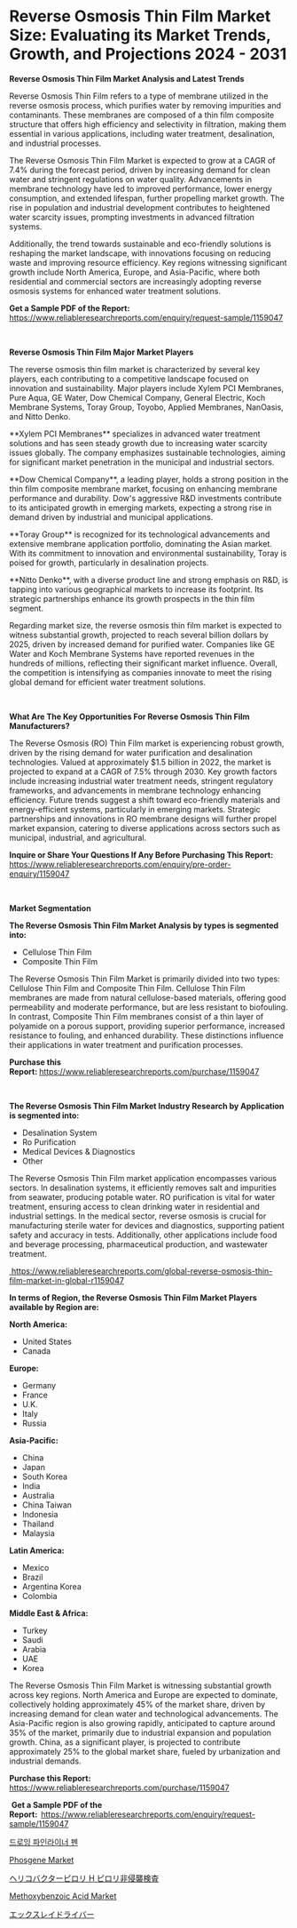 <p><h1>Reverse Osmosis Thin Film Market Size: Evaluating its Market Trends, Growth, and Projections 2024 - 2031</h1></p><p><strong>Reverse Osmosis Thin Film Market Analysis and Latest Trends</strong></p>
<p><p>Reverse Osmosis Thin Film refers to a type of membrane utilized in the reverse osmosis process, which purifies water by removing impurities and contaminants. These membranes are composed of a thin film composite structure that offers high efficiency and selectivity in filtration, making them essential in various applications, including water treatment, desalination, and industrial processes.</p><p>The Reverse Osmosis Thin Film Market is expected to grow at a CAGR of 7.4% during the forecast period, driven by increasing demand for clean water and stringent regulations on water quality. Advancements in membrane technology have led to improved performance, lower energy consumption, and extended lifespan, further propelling market growth. The rise in population and industrial development contributes to heightened water scarcity issues, prompting investments in advanced filtration systems.</p><p>Additionally, the trend towards sustainable and eco-friendly solutions is reshaping the market landscape, with innovations focusing on reducing waste and improving resource efficiency. Key regions witnessing significant growth include North America, Europe, and Asia-Pacific, where both residential and commercial sectors are increasingly adopting reverse osmosis systems for enhanced water treatment solutions.</p></p>
<p><strong>Get a Sample PDF of the Report:&nbsp;</strong> <a href="https://www.reliableresearchreports.com/enquiry/request-sample/1159047">https://www.reliableresearchreports.com/enquiry/request-sample/1159047</a></p>
<p>&nbsp;</p>
<p><strong>Reverse Osmosis Thin Film Major Market Players</strong></p>
<p><p>The reverse osmosis thin film market is characterized by several key players, each contributing to a competitive landscape focused on innovation and sustainability. Major players include Xylem PCI Membranes, Pure Aqua, GE Water, Dow Chemical Company, General Electric, Koch Membrane Systems, Toray Group, Toyobo, Applied Membranes, NanOasis, and Nitto Denko.</p><p>**Xylem PCI Membranes** specializes in advanced water treatment solutions and has seen steady growth due to increasing water scarcity issues globally. The company emphasizes sustainable technologies, aiming for significant market penetration in the municipal and industrial sectors.</p><p>**Dow Chemical Company**, a leading player, holds a strong position in the thin film composite membrane market, focusing on enhancing membrane performance and durability. Dow's aggressive R&D investments contribute to its anticipated growth in emerging markets, expecting a strong rise in demand driven by industrial and municipal applications.</p><p>**Toray Group** is recognized for its technological advancements and extensive membrane application portfolio, dominating the Asian market. With its commitment to innovation and environmental sustainability, Toray is poised for growth, particularly in desalination projects.</p><p>**Nitto Denko**, with a diverse product line and strong emphasis on R&D, is tapping into various geographical markets to increase its footprint. Its strategic partnerships enhance its growth prospects in the thin film segment.</p><p>Regarding market size, the reverse osmosis thin film market is expected to witness substantial growth, projected to reach several billion dollars by 2025, driven by increased demand for purified water. Companies like GE Water and Koch Membrane Systems have reported revenues in the hundreds of millions, reflecting their significant market influence. Overall, the competition is intensifying as companies innovate to meet the rising global demand for efficient water treatment solutions.</p></p>
<p>&nbsp;</p>
<p><strong>What Are The Key Opportunities For Reverse Osmosis Thin Film Manufacturers?</strong></p>
<p><p>The Reverse Osmosis (RO) Thin Film market is experiencing robust growth, driven by the rising demand for water purification and desalination technologies. Valued at approximately $1.5 billion in 2022, the market is projected to expand at a CAGR of 7.5% through 2030. Key growth factors include increasing industrial water treatment needs, stringent regulatory frameworks, and advancements in membrane technology enhancing efficiency. Future trends suggest a shift toward eco-friendly materials and energy-efficient systems, particularly in emerging markets. Strategic partnerships and innovations in RO membrane designs will further propel market expansion, catering to diverse applications across sectors such as municipal, industrial, and agricultural.</p></p>
<p><strong>Inquire or Share Your Questions If Any Before Purchasing This Report:</strong> <a href="https://www.reliableresearchreports.com/enquiry/pre-order-enquiry/1159047">https://www.reliableresearchreports.com/enquiry/pre-order-enquiry/1159047</a></p>
<p>&nbsp;</p>
<p><strong>Market Segmentation</strong></p>
<p><strong>The Reverse Osmosis Thin Film Market Analysis by types is segmented into:</strong></p>
<p><ul><li>Cellulose Thin Film</li><li>Composite Thin Film</li></ul></p>
<p><p>The Reverse Osmosis Thin Film Market is primarily divided into two types: Cellulose Thin Film and Composite Thin Film. Cellulose Thin Film membranes are made from natural cellulose-based materials, offering good permeability and moderate performance, but are less resistant to biofouling. In contrast, Composite Thin Film membranes consist of a thin layer of polyamide on a porous support, providing superior performance, increased resistance to fouling, and enhanced durability. These distinctions influence their applications in water treatment and purification processes.</p></p>
<p><strong>Purchase this Report:&nbsp;</strong><a href="https://www.reliableresearchreports.com/purchase/1159047">https://www.reliableresearchreports.com/purchase/1159047</a></p>
<p>&nbsp;</p>
<p><strong>The Reverse Osmosis Thin Film Market Industry Research by Application is segmented into:</strong></p>
<p><ul><li>Desalination System</li><li>Ro Purification</li><li>Medical Devices & Diagnostics</li><li>Other</li></ul></p>
<p><p>The Reverse Osmosis Thin Film market application encompasses various sectors. In desalination systems, it efficiently removes salt and impurities from seawater, producing potable water. RO purification is vital for water treatment, ensuring access to clean drinking water in residential and industrial settings. In the medical sector, reverse osmosis is crucial for manufacturing sterile water for devices and diagnostics, supporting patient safety and accuracy in tests. Additionally, other applications include food and beverage processing, pharmaceutical production, and wastewater treatment.</p></p>
<p><a href="https://www.reliableresearchreports.com/global-reverse-osmosis-thin-film-market-in-global-r1159047">&nbsp;https://www.reliableresearchreports.com/global-reverse-osmosis-thin-film-market-in-global-r1159047</a></p>
<p><strong>In terms of Region, the Reverse Osmosis Thin Film Market Players available by Region are:</strong></p>
<p>
    <p> <strong> North America: </strong>
        <ul>
            <li>United States</li>
            <li>Canada</li>
        </ul>
        </p> 
    <p> <strong> Europe: </strong>
        <ul>
            <li>Germany</li>
            <li>France</li>
            <li>U.K.</li>
            <li>Italy</li>
            <li>Russia</li>
        </ul>
        </p> 
    <p> <strong> Asia-Pacific: </strong>
        <ul>
            <li>China</li>
            <li>Japan</li>
            <li>South Korea</li>
            <li>India</li>
            <li>Australia</li>
            <li>China Taiwan</li>
            <li>Indonesia</li>
            <li>Thailand</li>
            <li>Malaysia</li>
        </ul>
        </p> 
    <p> <strong> Latin America: </strong>
        <ul>
            <li>Mexico</li>
            <li>Brazil</li>
            <li>Argentina Korea</li>
            <li>Colombia</li>
        </ul>
        </p> 
    <p> <strong> Middle East & Africa: </strong>
        <ul>
            <li>Turkey</li>
            <li>Saudi</li>
            <li>Arabia</li>
            <li>UAE</li>
            <li>Korea</li>
        </ul>
    </p>
    </p>
<p><p>The Reverse Osmosis Thin Film Market is witnessing substantial growth across key regions. North America and Europe are expected to dominate, collectively holding approximately 45% of the market share, driven by increasing demand for clean water and technological advancements. The Asia-Pacific region is also growing rapidly, anticipated to capture around 35% of the market, primarily due to industrial expansion and population growth. China, as a significant player, is projected to contribute approximately 25% to the global market share, fueled by urbanization and industrial demands.</p></p>
<p><strong>Purchase this Report: </strong><a href="https://www.reliableresearchreports.com/purchase/1159047">https://www.reliableresearchreports.com/purchase/1159047</a></p>
<p>&nbsp;<strong>Get a Sample PDF of the Report:&nbsp;&nbsp;</strong><a href="https://www.reliableresearchreports.com/enquiry/request-sample/1159047">https://www.reliableresearchreports.com/enquiry/request-sample/1159047</a></p>
<p><strong></strong></p>
<p><p><a href="https://medium.com/@jackieletyffler6766766/drawing-fineliner-pen-market-%EC%9D%98-%EA%B8%80%EB%A1%9C%EB%B2%8C-%EC%8B%9C%EC%9E%A5-%EA%B0%9C%EC%9A%94%EB%8A%94-%EC%A0%84-%EC%84%B8%EA%B3%84-%EB%B0%8F-%EC%A3%BC%EC%9A%94-%EC%8B%9C%EC%9E%A5%EC%9D%98-%EC%82%B0%EC%97%85%EC%97%90-%EC%98%81%ED%96%A5%EC%9D%84-%EB%AF%B8%EC%B9%98%EB%8A%94-%EC%A3%BC%EC%9A%94-%ED%8A%B8%EB%A0%8C%EB%93%9C%EC%97%90-%EB%8C%80%ED%95%9C-%EB%8F%85%ED%8A%B9%ED%95%9C-%EA%B4%80%EC%A0%90%EC%9D%84-%EC%A0%9C%EA%B3%B5%ED%95%A9%EB%8B%88%EB%8B%A4-1c58506015f3">드로잉 파인라이너 펜</a></p><p><a href="https://www.linkedin.com/pulse/phosgene-industry-insights-report-analyzing-market-trends-qyudf?trackingId=015OBXUTSyWrqS0q19gQCQ%3D%3D">Phosgene Market</a></p><p><a href="https://medium.com/@dfs4ff/helicobacter-pylori-h-pylori-non-invasive-testing-21712c94527e">ヘリコバクターピロリ H ピロリ非侵襲検査</a></p><p><a href="https://issuu.com/reportprime-2/docs/methoxybenzoic-acid-market-size-203_6bf2ce865f0856">Methoxybenzoic Acid Market</a></p><p><a href="https://medium.com/@gusbarrows/x-ray-dr-cr-market-%E3%81%AE%E3%82%B0%E3%83%AD%E3%83%BC%E3%83%90%E3%83%AB%E5%B8%82%E5%A0%B4%E6%A6%82%E8%A6%81%E3%81%AF-%E4%B8%96%E7%95%8C%E3%81%8A%E3%82%88%E3%81%B3%E4%B8%BB%E8%A6%81%E5%B8%82%E5%A0%B4%E3%81%AB%E3%81%8A%E3%81%91%E3%82%8B%E6%A5%AD%E7%95%8C%E3%81%AB%E5%BD%B1%E9%9F%BF%E3%82%92%E4%B8%8E%E3%81%88%E3%82%8B%E4%B8%BB%E8%A6%81%E3%81%AA%E3%83%88%E3%83%AC%E3%83%B3%E3%83%89%E3%81%AB%E3%81%A4%E3%81%84%E3%81%A6-%E7%8B%AC%E8%87%AA%E3%81%AE%E8%A6%96%E7%82%B9%E3%82%92%E6%8F%90%E4%BE%9B%E3%81%97%E3%81%BE%E3%81%99-b5ccb873d100">エックスレイドライバー</a></p></p>
